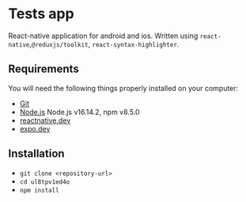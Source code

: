 # Tests app

React-native application for android and ios. Written using `react-native`,`@reduxjs/toolkit`, `react-syntax-highlighter`.

## Requirements

You will need the following things properly installed on your computer:

* [Git](https://git-scm.com/)
* [Node.js](https://nodejs.org/) Node.js v16.14.2, npm v8.5.0
* [reactnative.dev](https://facebook.github.io/create-react-app/)
* [expo.dev](https://expo.dev/)

## Installation

* `git clone <repository-url>`
* `cd ul8tpv1ed4o`
* `npm install`